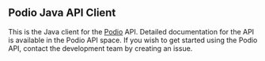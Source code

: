 Podio Java API Client
---------------------

This is the Java client for the [Podio](http://podio.com) API. Detailed documentation for the API is available in the Podio API space. If you wish to get started using the Podio API, contact the development team by creating an issue.
  